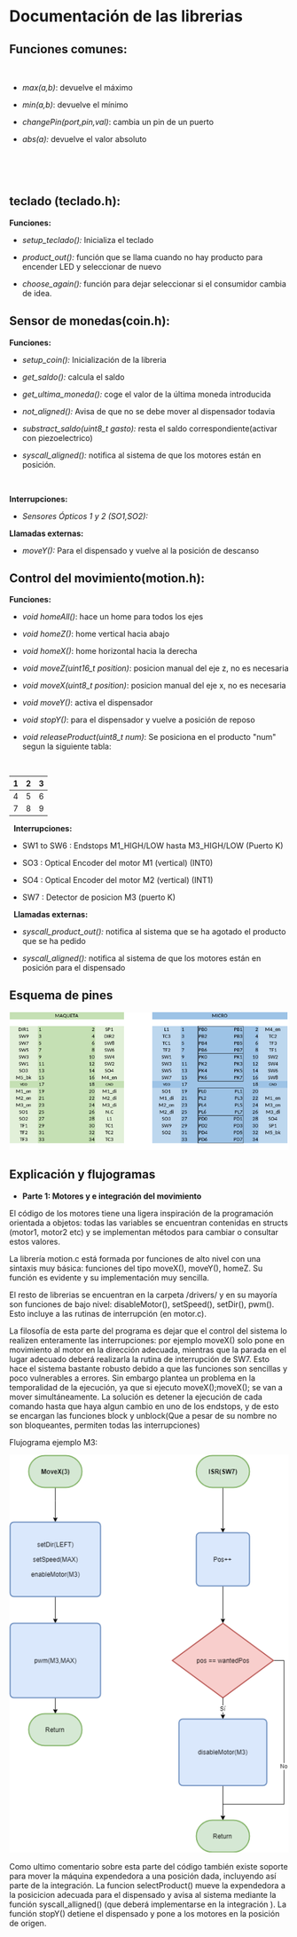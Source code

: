 
# Documentación de las librerias


## Funciones comunes:

&nbsp;

-   *max(a,b)*: devuelve el máximo

-   *min(a,b)*: devuelve el mínimo

-   *changePin(port,pin,val)*: cambia un pin de un puerto
-   *abs(a):* devuelve el valor absoluto


&nbsp;

&nbsp;

## teclado (teclado.h):

**Funciones:**

- *setup_teclado():* Inicializa el teclado

- *product_out():* función que se llama cuando no hay producto para encender LED y seleccionar de nuevo

- *choose_again():* función para dejar seleccionar si el consumidor cambia de idea.

## Sensor de monedas(coin.h):

**Funciones:**

-   *setup_coin():* Inicialización de la libreria

-   *get_saldo():* calcula el saldo

-   *get_ultima_moneda():* coge el valor de la última moneda introducida

-   *not_aligned():* Avisa de que no se debe mover al dispensador todavia

-   *substract_saldo(uint8_t gasto):* resta el saldo correspondiente(activar con piezoelectrico)

-   *syscall_aligned():* notifica al sistema de que los motores están en posición.


&nbsp;

**Interrupciones:**

-   *Sensores Ópticos 1 y 2 (SO1,SO2):*

**Llamadas externas:**

-   *moveY():* Para el dispensado y vuelve al la posición de descanso



## Control del movimiento(motion.h):

**Funciones:**

  - *void homeAll()*: hace un home para todos los ejes

  - *void homeZ()*: home vertical hacia abajo

  - *void homeX()*: home horizontal hacia la derecha

  - *void moveZ(uint16_t position)*: posicion manual del eje z, no es necesaria

  - *void moveX(uint8_t position)*: posicion manual del eje x, no es necesaria

  - *void moveY()*: activa el dispensador

  - *void stopY()*: para el dispensador y vuelve a posición de reposo

  - *void releaseProduct(uint8_t num)*: Se posiciona en el producto "num" segun la siguiente tabla:

&nbsp;

| 1 | 2 | 3 |
|---|---|---|
| 4 | 5 | 6 |
| 7 | 8 | 9 |





&nbsp;
**Interrupciones:**

- SW1 to SW6 : Endstops M1_HIGH/LOW hasta M3_HIGH/LOW (Puerto K)

- SO3 : Optical Encoder del motor M1 (vertical) (INT0)

- SO4 : Optical Encoder del motor M2 (vertical) (INT1)

- SW7 : Detector de posicion M3 (puerto K)

&nbsp;
**Llamadas externas:**

-   *syscall_product_out():* notifica al sistema que se ha agotado el producto que se ha pedido

-   *syscall_aligned():* notifica al sistema de que los motores están en posición para el dispensado


## Esquema de pines

![image0001](ejemplos/image0001.png)


## Explicación y flujogramas


- **Parte 1: Motores y e integración del movimiento**

El código de los motores tiene una ligera inspiración de la programación orientada a objetos: todas las variables se encuentran contenidas en structs (motor1, motor2 etc) y se implementan métodos para cambiar o consultar estos valores.

 La librería motion.c está formada por funciones de alto nivel con una sintaxis muy básica: funciones del tipo moveX(), moveY(), homeZ. Su función es evidente y su implementación muy sencilla.

El resto de librerias se encuentran en la carpeta /drivers/ y en su mayoría son funciones de bajo nivel: disableMotor(), setSpeed(), setDir(), pwm(). Esto incluye a las rutinas de interrupción (en motor.c).

La filosofía de esta parte del programa es dejar que el control del sistema lo realizen enteramente las interrupciones: por ejemplo moveX() solo pone en movimiento al motor en la dirección adecuada, mientras que la parada en el lugar adecuado deberá realizarla la rutina de interrupción de SW7. Esto hace el sistema bastante robusto debido a que las funciones son sencillas y poco vulnerables a errores. Sin embargo plantea un problema en la temporalidad de la ejecución, ya que si ejecuto moveX();moveX(); se van a mover simultáneamente. La solución es detener la ejecución de cada comando hasta que haya algun cambio en uno de los endstops, y de esto se encargan las funciones block y unblock(Que a pesar de su nombre no son bloqueantes, permiten todas las interrupciones)


Flujograma ejemplo M3:


![image0002](ejemplos/image0002.png)

Como ultimo comentario sobre esta parte del código también existe soporte para mover la máquina expendedora a una posición dada, incluyendo así parte de la integración. La funcion selectProduct() mueve la expendedora a la posicicion adecuada para el dispensado y avisa al sistema mediante la función syscall_alligned() (que deberá implementarse en la integración ). La función stopY() detiene el dispensado y pone a los motores en la posición de origen.
